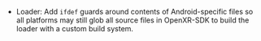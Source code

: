 - Loader: Add `ifdef` guards around contents of Android-specific files so all platforms may still glob all source files in OpenXR-SDK to build the loader with a custom build system.
